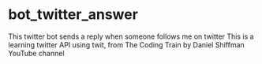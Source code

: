 # bot_twitter_answer
This twitter bot sends a reply when someone follows me on twitter
This is a learning twitter API using twit, from The Coding Train by Daniel Shiffman YouTube channel
